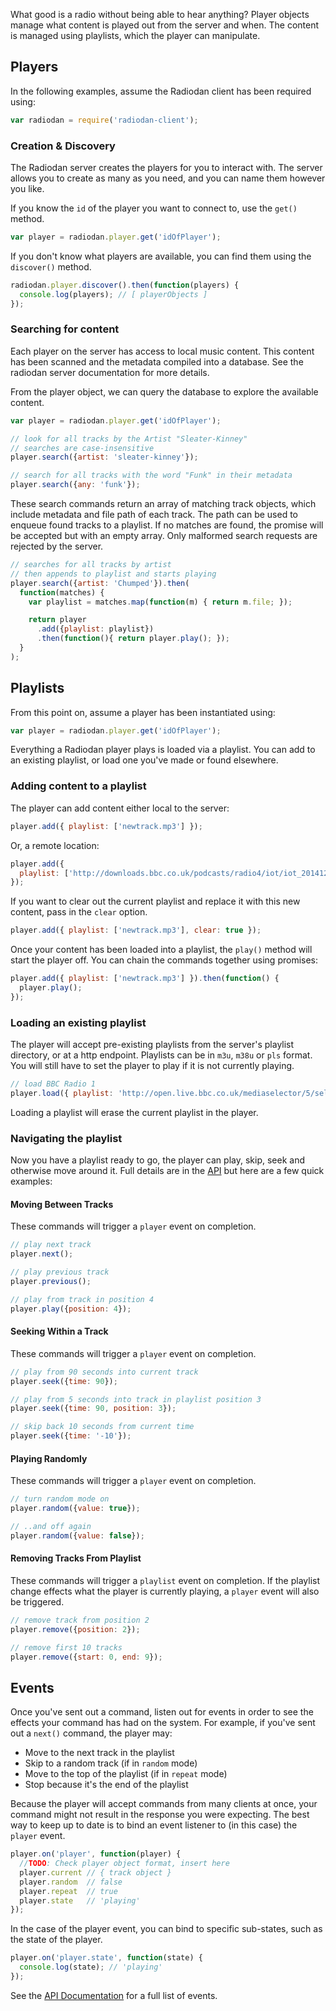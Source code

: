 What good is a radio without being able to hear anything? Player objects manage
what content is played out from the server and when. The content is managed
using playlists, which the player can manipulate.

## Players

In the following examples, assume the Radiodan client has been required using:

```javascript
var radiodan = require('radiodan-client');
```

### Creation & Discovery

The Radiodan server creates the players for you to interact with. The server
allows you to create as many as you need, and you can name them however you
like.

If you know the `id` of the player you want to connect to, use the `get()`
method.

```javascript
var player = radiodan.player.get('idOfPlayer');
```

If you don't know what players are available, you can find them using the
`discover()` method.

```javascript
radiodan.player.discover().then(function(players) {
  console.log(players); // [ playerObjects ]
});
```

### Searching for content

Each player on the server has access to local music content. This content
has been scanned and the metadata compiled into a database. See the radiodan
server documentation for more details.

From the player object, we can query the database to explore the available
content.

```javascript
var player = radiodan.player.get('idOfPlayer');

// look for all tracks by the Artist "Sleater-Kinney"
// searches are case-insensitive
player.search({artist: 'sleater-kinney'});

// search for all tracks with the word "Funk" in their metadata
player.search({any: 'funk'});
```

These search commands return an array of matching track objects, which include
metadata and file path of each track. The path can be used to enqueue found
tracks to a playlist. If no matches are found, the promise will be
accepted but with an empty array. Only malformed search requests are rejected
by the server.

```javascript
// searches for all tracks by artist
// then appends to playlist and starts playing
player.search({artist: 'Chumped'}).then(
  function(matches) {
    var playlist = matches.map(function(m) { return m.file; });

    return player
      .add({playlist: playlist})
      .then(function(){ return player.play(); });
  }
);
```

## Playlists

From this point on, assume a player has been instantiated using:

```javascript
var player = radiodan.player.get('idOfPlayer');
```

Everything a Radiodan player plays is loaded via a playlist. You can add to an
existing playlist, or load one you've made or found elsewhere.

### Adding content to a playlist

The player can add content either local to the server:

```javascript
player.add({ playlist: ['newtrack.mp3'] });
```

Or, a remote location:

```javascript
player.add({
  playlist: ['http://downloads.bbc.co.uk/podcasts/radio4/iot/iot_20141218-1030a.mp3']
});
```

If you want to clear out the current playlist and replace it with this new
content, pass in the `clear` option.

```javascript
player.add({ playlist: ['newtrack.mp3'], clear: true });
```

Once your content has been loaded into a playlist, the `play()` method will
start the player off. You can chain the commands together using promises:

```javascript
player.add({ playlist: ['newtrack.mp3'] }).then(function() {
  player.play();
});
```

### Loading an existing playlist

The player will accept pre-existing playlists from the server's playlist
directory, or at a http endpoint. Playlists can be in `m3u`, `m38u` or `pls`
format. You will still have to set the player to play if it is not currently
playing.

```javascript
// load BBC Radio 1
player.load({ playlist: 'http://open.live.bbc.co.uk/mediaselector/5/select/mediaset/http-icy-aac-lc-a/vpid/bbc_radio_one/format/pls.pls' })
```

Loading a playlist will erase the current playlist in the player.

### Navigating the playlist

Now you have a playlist ready to go, the player can play, skip, seek and
otherwise move around it. Full details are in the [API](api/player) but here
are a few quick examples:

#### Moving Between Tracks
These commands will trigger a `player` event on completion.

```javascript
// play next track
player.next();

// play previous track
player.previous();

// play from track in position 4
player.play({position: 4});
```

#### Seeking Within a Track
These commands will trigger a `player` event on completion.

```javascript
// play from 90 seconds into current track
player.seek({time: 90});

// play from 5 seconds into track in playlist position 3
player.seek({time: 90, position: 3});

// skip back 10 seconds from current time
player.seek({time: '-10'});
```

#### Playing Randomly
These commands will trigger a `player` event on completion.

```javascript
// turn random mode on
player.random({value: true});

// ..and off again
player.random({value: false});
```

#### Removing Tracks From Playlist
These commands will trigger a `playlist` event on completion. If the playlist
change effects what the player is currently playing, a `player` event will also
be triggered.

```javascript
// remove track from position 2
player.remove({position: 2});

// remove first 10 tracks
player.remove({start: 0, end: 9});
```

## Events

Once you've sent out a command, listen out for events in order to see the
effects your command has had on the system. For example, if you've sent out a
`next()` command, the player may:

* Move to the next track in the playlist
* Skip to a random track (if in `random` mode)
* Move to the top of the playlist (if in `repeat` mode)
* Stop because it's the end of the playlist

Because the player will accept commands from many clients at once, your command
might not result in the response you were expecting. The best way to keep up to
date is to bind an event listener to (in this case) the `player` event.

```javascript
player.on('player', function(player) {
  //TODO: Check player object format, insert here
  player.current // { track object }
  player.random  // false
  player.repeat  // true
  player.state   // 'playing'
});
```

In the case of the player event, you can bind to specific sub-states, such as
the state of the player.

```javascript
player.on('player.state', function(state) {
  console.log(state); // 'playing'
});
```

See the [API Documentation](api/player#events) for a full list of events.
